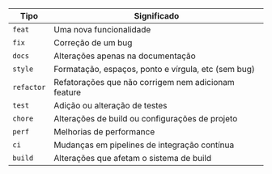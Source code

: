 
| Tipo       | Significado                                         |
| ---------- | --------------------------------------------------- |
| `feat`     | Uma nova funcionalidade                             |
| `fix`      | Correção de um bug                                  |
| `docs`     | Alterações apenas na documentação                   |
| `style`    | Formatação, espaços, ponto e vírgula, etc (sem bug) |
| `refactor` | Refatorações que não corrigem nem adicionam feature |
| `test`     | Adição ou alteração de testes                       |
| `chore`    | Alterações de build ou configurações de projeto     |
| `perf`     | Melhorias de performance                            |
| `ci`       | Mudanças em pipelines de integração contínua        |
| `build`    | Alterações que afetam o sistema de build            |
